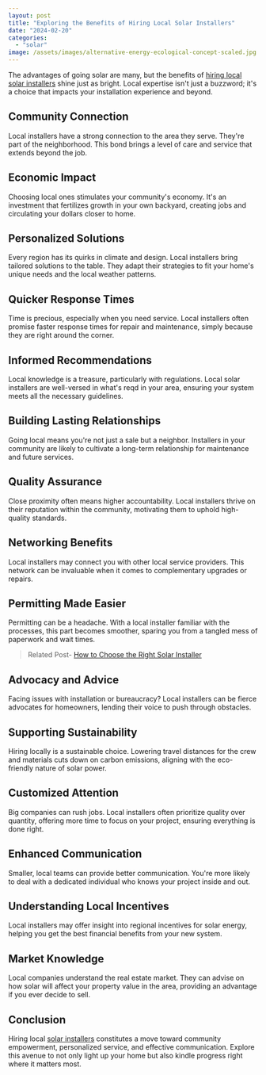 ```yaml
---
layout: post
title: "Exploring the Benefits of Hiring Local Solar Installers"
date: "2024-02-20"
categories: 
  - "solar"
image: /assets/images/alternative-energy-ecological-concept-scaled.jpg
---
```


The advantages of going solar are many, but the benefits of [hiring local solar installers](/) shine just as bright. Local expertise isn't just a buzzword; it's a choice that impacts your installation experience and beyond.

## Community Connection

Local installers have a strong connection to the area they serve. They're part of the neighborhood. This bond brings a level of care and service that extends beyond the job.

## Economic Impact

Choosing local ones stimulates your community's economy. It's an investment that fertilizes growth in your own backyard, creating jobs and circulating your dollars closer to home.

## Personalized Solutions

Every region has its quirks in climate and design. Local installers bring tailored solutions to the table. They adapt their strategies to fit your home's unique needs and the local weather patterns.

## Quicker Response Times

Time is precious, especially when you need service. Local installers often promise faster response times for repair and maintenance, simply because they are right around the corner.

## Informed Recommendations

Local knowledge is a treasure, particularly with regulations. Local solar installers are well-versed in what's reqd in your area, ensuring your system meets all the necessary guidelines.

## Building Lasting Relationships

Going local means you're not just a sale but a neighbor. Installers in your community are likely to cultivate a long-term relationship for maintenance and future services.

## Quality Assurance

Close proximity often means higher accountability. Local installers thrive on their reputation within the community, motivating them to uphold high-quality standards.

## Networking Benefits

Local installers may connect you with other local service providers. This network can be invaluable when it comes to complementary upgrades or repairs.

## Permitting Made Easier

Permitting can be a headache. With a local installer familiar with the processes, this part becomes smoother, sparing you from a tangled mess of paperwork and wait times.

> Related Post- [How to Choose the Right Solar Installer](/how-to-choose-right-solar-installer/)

## Advocacy and Advice

Facing issues with installation or bureaucracy? Local installers can be fierce advocates for homeowners, lending their voice to push through obstacles.

## Supporting Sustainability

Hiring locally is a sustainable choice. Lowering travel distances for the crew and materials cuts down on carbon emissions, aligning with the eco-friendly nature of solar power.

## Customized Attention

Big companies can rush jobs. Local installers often prioritize quality over quantity, offering more time to focus on your project, ensuring everything is done right.

## Enhanced Communication

Smaller, local teams can provide better communication. You're more likely to deal with a dedicated individual who knows your project inside and out.

## Understanding Local Incentives

Local installers may offer insight into regional incentives for solar energy, helping you get the best financial benefits from your new system.

## Market Knowledge

Local companies understand the real estate market. They can advise on how solar will affect your property value in the area, providing an advantage if you ever decide to sell.

## Conclusion

Hiring local [solar installers](/professional-solar-installers/) constitutes a move toward community empowerment, personalized service, and effective communication. Explore this avenue to not only light up your home but also kindle progress right where it matters most.
